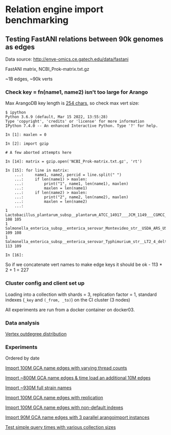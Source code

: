 # Relation engine import benchmarking

## Testing FastANI relations between 90k genomes as edges

Data source: http://enve-omics.ce.gatech.edu/data/fastani

FastANI matrix, NCBI_Prok-matrix.txt.gz

~1B edges, ~90k verts

### Check key = fn(name1, name2) isn't too large for Arango

Max ArangoDB key length is [254 chars](https://github.com/arangodb/arangodb/issues/10754), so check max vert size:

```
$ ipython
Python 3.6.9 (default, Mar 15 2022, 13:55:28) 
Type 'copyright', 'credits' or 'license' for more information
IPython 7.4.0 -- An enhanced Interactive Python. Type '?' for help.

In [1]: maxlen = 0

In [2]: import gzip

# A few aborted attempts here

In [14]: matrix = gzip.open('NCBI_Prok-matrix.txt.gz', 'rt')

In [15]: for line in matrix: 
    ...:     name1, name2, percid = line.split(" ") 
    ...:     if len(name1) > maxlen: 
    ...:         print("1", name1, len(name1), maxlen) 
    ...:         maxlen = len(name1) 
    ...:     if len(name2) > maxlen:
    ...:         print("2", name2, len(name2), maxlen) 
    ...:         maxlen = len(name2) 
    ...:
1 Lactobacillus_plantarum_subsp__plantarum_ATCC_14917___JCM_1149___CGMCC_1_2437_GCA_000143745.LargeContigs.fna 108 105
1 Salmonella_enterica_subsp__enterica_serovar_Montevideo_str__USDA_ARS_USMARC_1903_NZ_CP007222.LargeContigs.fna 109 108
1 Salmonella_enterica_subsp__enterica_serovar_Typhimurium_str__LT2_4_delta_ramA__kan_GCA_000336195.LargeContigs.fna 113 109

In [16]:

```

So if we concatenate vert names to make edge keys it should be ok - 113 * 2 + 1 = 227

### Cluster config and client set up

Loading into a collection with shards = 3, replication factor = 1, standard indexes
(`_key` and `(_from, _to)`) on the CI cluster (3 nodes)

All experiments are run from a docker container on docker03.

### Data analysis

[Vertex outdegree distribution](./vertex_outgoing_edges_stats.md)

### Experiments

Ordered by date

[Import 100M GCA name edges with varying thread counts](./experiments/threads_GCA_names.md)

[Import ~800M GCA name edges & time load an additional 10M edges](./experiments/800M_GCA_names.md)

[Import ~930M full strain names](./experiments/1B_full_names.md)

[Import 100M GCA name edges with replication](./experiments/replication_GCA_names.md)

[Import 100M GCA name edges with non-default indexes](./experiments/nondefault_indexes_GCA_names.md)

[Import 90M GCA name edges with 3 parallel arangoimport instances](./experiments/parallel_arangoimport_GCA_names.md)

[Test simple query times with various collection sizes](./experiments/query_timing_GCA_names.md)
